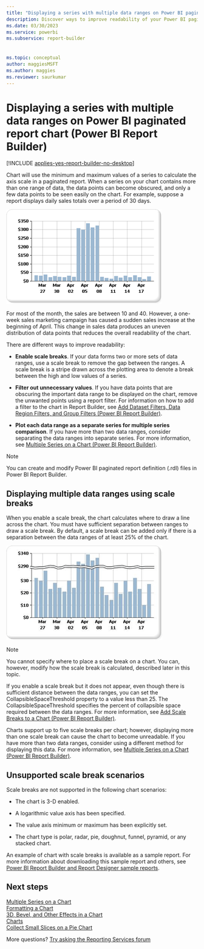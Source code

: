 ```yaml
---
title: "Displaying a series with multiple data ranges on Power BI paginated report chart | Microsoft Docs"
description: Discover ways to improve readability of your Power BI paginated report charts using scale breaks, filters, and by separating the data ranges in Power BI Report Builder. 
ms.date: 03/30/2023
ms.service: powerbi
ms.subservice: report-builder


ms.topic: conceptual
author: maggiesMSFT
ms.author: maggies
ms.reviewer: saurkumar
---
```


# Displaying a series with multiple data ranges on Power BI paginated report chart (Power BI Report Builder)

[!INCLUDE [applies-yes-report-builder-no-desktop](../../../includes/applies-yes-report-builder-no-desktop.md)]

  Chart will use the minimum and maximum values of a series to calculate the axis scale in a paginated report. When a series on your chart contains more than one range of data, the data points can become obscured, and only a few data points to be seen easily on the chart. For example, suppose a report displays daily sales totals over a period of 30 days.  
  
 ![Screenshot of a Chart with multiple data ranges](./media/paginated-reports-visualizations/multiple-data-ranges-chart.gif "multiple-data-ranges-chart")  
  
 For most of the month, the sales are between 10 and 40. However, a one-week sales marketing campaign has caused a sudden sales increase at the beginning of April. This change in sales data produces an uneven distribution of data points that reduces the overall readability of the chart.  
  
 There are different ways to improve readability:  
  
-   **Enable scale breaks**. If your data forms two or more sets of data ranges, use a scale break to remove the gap between the ranges. A scale break is a stripe drawn across the plotting area to denote a break between the high and low values of a series.  
  
-   **Filter out unnecessary values**. If you have data points that are obscuring the important data range to be displayed on the chart, remove the unwanted points using a report filter. For information on how to add a filter to the chart in Report Builder, see [Add Dataset Filters, Data Region Filters, and Group Filters &#40;Power BI Report Builder&#41;](/sql/reporting-services/report-design/add-dataset-filters-data-region-filters-and-group-filters).  
  
-   **Plot each data range as a separate series for multiple series comparison**. If you have more than two data ranges, consider separating the data ranges into separate series. For more information, see [Multiple Series on a Chart &#40;Power BI Report Builder&#41;](/sql/reporting-services/report-design/multiple-series-on-a-chart-report-builder-and-ssrs).  
  
> [!NOTE]  
>  You can create and modify Power BI paginated report definition (.rdl) files in Power BI Report Builder. 
  
## Displaying multiple data ranges using scale breaks  
 When you enable a scale break, the chart calculates where to draw a line across the chart. You must have sufficient separation between ranges to draw a scale break. By default, a scale break can be added only if there is a separation between the data ranges of at least 25% of the chart.  
  
 ![Screenshot of a Chart with scale break](./media/paginated-reports-visualizations/multiple-data-ranges-chart-scale-break.gif "multiple-data-ranges-chart-scale-break")  
  
> [!NOTE]  
>  You cannot specify where to place a scale break on a chart. You can, however, modify how the scale break is calculated, described later in this topic.  
  
 If you enable a scale break but it does not appear, even though there is sufficient distance between the data ranges, you can set the CollapsibleSpaceThreshold property to a value less than 25. The CollapsibleSpaceThreshold specifies the percent of collapsible space required between the data ranges. For more information, see [Add Scale Breaks to a Chart &#40;Power BI Report Builder&#41;](/sql/reporting-services/report-design/add-scale-breaks-to-a-chart-report-builder-and-ssrs).  
  
 Charts support up to five scale breaks per chart; however, displaying more than one scale break can cause the chart to become unreadable. If you have more than two data ranges, consider using a different method for displaying this data. For more information, see [Multiple Series on a Chart &#40;Power BI Report Builder&#41;](/sql/reporting-services/report-design/multiple-series-on-a-chart-report-builder-and-ssrs).  
  
## Unsupported scale break scenarios  
 Scale breaks are not supported in the following chart scenarios:  
  
-   The chart is 3-D enabled.  
  
-   A logarithmic value axis has been specified.  
  
-   The value axis minimum or maximum has been explicitly set.  
  
-   The chart type is polar, radar, pie, doughnut, funnel, pyramid, or any stacked chart.  
  
 An example of chart with scale breaks is available as a sample report. For more information about downloading this sample report and others, see [Power BI Report Builder and Report Designer sample reports](https://go.microsoft.com/fwlink/?LinkId=198283).  

## Next steps

[Multiple Series on a Chart](/sql/reporting-services/report-design/multiple-series-on-a-chart-report-builder-and-ssrs)   
[Formatting a Chart](/sql/reporting-services/report-design/formatting-a-chart-report-builder-and-ssrs)   
[3D, Bevel, and Other Effects in a Chart](chart-effects-3d-bevel-and-other-report-builder.md)   
[Charts](charts-report-builder.md)    
[Collect Small Slices on a Pie Chart](collect-small-slices-on-pie-chart-report-builder.md)  

More questions? [Try asking the Reporting Services forum](https://go.microsoft.com/fwlink/?LinkId=620231)